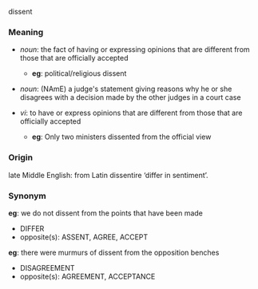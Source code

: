 dissent
### Meaning
+ _noun_: the fact of having or expressing opinions that are different from those that are officially accepted
	+ __eg__: political/religious dissent
+ _noun_: (NAmE) a judge's statement giving reasons why he or she disagrees with a decision made by the other judges in a court case

+ _vi_: to have or express opinions that are different from those that are officially accepted
	+ __eg__: Only two ministers dissented from the official view

### Origin

late Middle English: from Latin dissentire ‘differ in sentiment’.

### Synonym

__eg__: we do not dissent from the points that have been made

+ DIFFER
+ opposite(s): ASSENT, AGREE, ACCEPT

__eg__: there were murmurs of dissent from the opposition benches

+ DISAGREEMENT
+ opposite(s): AGREEMENT, ACCEPTANCE


